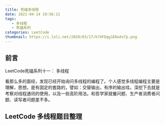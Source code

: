 ```yaml
---
title: 死磕多线程
date: 2021-04-14 19:56:11
tags: 
   - 多线程
   - 死磕系列
categories: LeetCode
thumbnail: https://i.loli.net/2020/03/17/k74FDqg1EKwXxTp.png
---
```




## 前言

LeetCode死磕系列十一： 多线程

<!--more-->

看那么多的面经，发现已经开始询问多线程的编程了。个人感觉多线程编程主要是理解，思想。是有固定的套路的，譬如：交替输出，有序的输出哇。深挖下去就是考察对线程通讯的使用，以及一些高阶用法。和哲学家就餐问题、生产者消费者问题、读写者问题差不多。



## LeetCode 多线程题目整理